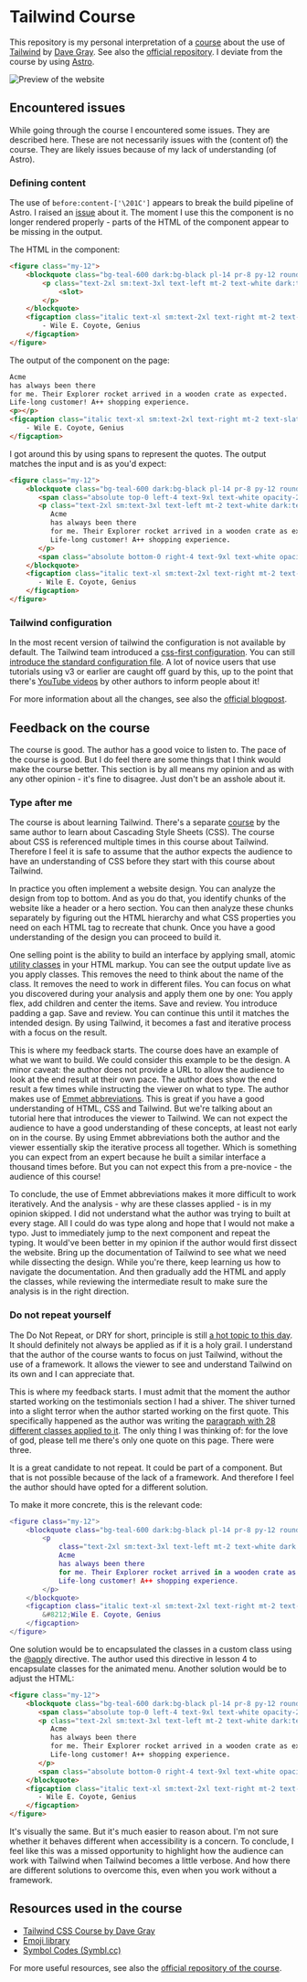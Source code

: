 # Tailwind Course

This repository is my personal interpretation of a [course](https://www.youtube.com/watch?v=lCxcTsOHrjo) about the use of [Tailwind](https://tailwindcss.com/) by [Dave Gray](https://yesdavidgray.com/). See also the [official repository](https://github.com/gitdagray/tailwind-css-course). I deviate from the course by using [Astro](https://astro.build/).

![Preview of the website](./.github/preview.webp)

## Encountered issues

While going through the course I encountered some issues. They are described here. These are not necessarily issues with the (content of) the course. They are likely issues because of my lack of understanding (of Astro).

### Defining content

The use of `before:content-['\201C']` appears to break the build pipeline of Astro. I raised an [issue](https://github.com/withastro/astro/issues/13718) about it. The moment I use this the component is no longer rendered properly - parts of the HTML of the component appear to be missing in the output. 

The HTML in the component:

```html
<figure class="my-12">
    <blockquote class="bg-teal-600 dark:bg-black pl-14 pr-8 py-12 rounded-3xl relative">
        <p class="text-2xl sm:text-3xl text-left mt-2 text-white dark:text-slate-400 before:content-['\201C'] before:font-serif before:absolute before:top-0 before:left-0 before:text-9xl before:text-white before:opacity-25 before:transform before:translate-x-2 before:translate-y-2 after:content-['\201D'] after:font-serif after:absolute after:-bottom-20 after:right-0 after:text-9xl after:text-white after:opacity-25 after:transform after:-translate-x-2 after:-translate-y-2">
            <slot>
        </p>
    </blockquote>
    <figcaption class="italic text-xl sm:text-2xl text-right mt-2 text-slate-500 dark:text-slate-400">
        - Wile E. Coyote, Genius
    </figcaption>
</figure>
```

The output of the component on the page:

```html
Acme
has always been there
for me. Their Explorer rocket arrived in a wooden crate as expected.
Life-long customer! A++ shopping experience.
<p></p>
<figcaption class="italic text-xl sm:text-2xl text-right mt-2 text-slate-500 dark:text-slate-400">
    - Wile E. Coyote, Genius
</figcaption>
```

I got around this by using spans to represent the quotes. The output matches the input and is as you'd expect:

```html
<figure class="my-12">
    <blockquote class="bg-teal-600 dark:bg-black pl-14 pr-8 py-12 rounded-3xl relative">
       <span class="absolute top-0 left-4 text-9xl text-white opacity-25 font-serif transform translate-x-2 translate-y-2">“</span> 
       <p class="text-2xl sm:text-3xl text-left mt-2 text-white dark:text-slate-400"> 
          Acme
          has always been there
          for me. Their Explorer rocket arrived in a wooden crate as expected.
          Life-long customer! A++ shopping experience.
       </p>
       <span class="absolute bottom-0 right-4 text-9xl text-white opacity-25 font-serif transform -translate-x-2 translate-y-16">”</span> 
    </blockquote>
    <figcaption class="italic text-xl sm:text-2xl text-right mt-2 text-slate-500 dark:text-slate-400">
       - Wile E. Coyote, Genius 
    </figcaption>
</figure>
```

### Tailwind configuration

In the most recent version of tailwind the configuration is not available by default. The Tailwind team introduced a [css-first configuration](https://tailwindcss.com/blog/tailwindcss-v4#css-first-configuration). You can still [introduce the standard configuration file](https://github.com/tailwindlabs/tailwindcss/discussions/17168#discussioncomment-12734594). A lot of novice users that use tutorials using v3 or earlier are caught off guard by this, up to the point that there's [YouTube videos](https://www.youtube.com/watch?v=bupetqS1SMU) by other authors to inform people about it!

For more information about all the changes, see also the [official blogpost](https://tailwindcss.com/blog/tailwindcss-v4).

## Feedback on the course

The course is good. The author has a good voice to listen to. The pace of the course is good. But I do feel there are some things that I think would make the course better. This section is by all means my opinion and as with any other opinion - it's fine to disagree. Just don't be an asshole about it.

### Type after me

The course is about learning Tailwind. There's a separate [course](https://www.youtube.com/playlist?list=PL0Zuz27SZ-6Mx9fd9elt80G1bPcySmWit) by the same author to learn about Cascading Style Sheets (CSS). The course about CSS is referenced multiple times in this course about Tailwind. Therefore I feel it is safe to assume that the author expects the audience to have an understanding of CSS before they start with this course about Tailwind.

In practice you often implement a website design. You can analyze the design from top to bottom. And as you do that, you identify chunks of the website like a header or a hero section. You can then analyze these chunks separately by figuring out the HTML hierarchy and what CSS properties you need on each HTML tag to recreate that chunk. Once you have a good understanding of the design you can proceed to build it.

One selling point is the ability to build an interface by applying small, atomic [utility classes](https://tailwindcss.com/docs/styling-with-utility-classes) in your HTML markup. You can see the output update live as you apply classes. This removes the need to think about the name of the class. It removes the need to work in different files. You can focus on what you discovered during your analysis and apply them one by one: You apply flex, add children and center the items. Save and review. You introduce padding a gap. Save and review. You can continue this until it matches the intended design. By using Tailwind, it becomes a fast and iterative process with a focus on the result.

This is where my feedback starts. The course does have an example of what we want to build. We could consider this example to be the design. A minor caveat: the author does not provide a URL to allow the audience to look at the end result at their own pace. The author does show the end result a few times while instructing the viewer on what to type. The author makes use of [Emmet abbreviations](https://docs.emmet.io/abbreviations/). This is great if you have a good understanding of HTML, CSS and Tailwind. But we're talking about an tutorial here that introduces the viewer to Tailwind. We can not expect the audience to have a good understanding of these concepts, at least not early on in the course. By using Emmet abbreviations both the author and the viewer essentially skip the iterative process all together. Which is something you can expect from an expert because he built a similar interface a thousand times before. But you can not expect this from a pre-novice - the audience of this course!

To conclude, the use of Emmet abbreviations makes it more difficult to work iteratively. And the analysis - why are these classes applied - is in my opinion skipped. I did not understand what the author was trying to built at every stage. All I could do was type along and hope that I would not make a typo. Just to immediately jump to the next component and repeat the typing. It would've been better in my opinion if the author would first dissect the website. Bring up the documentation of Tailwind to see what we need while dissecting the design. While you're there, keep learning us how to navigate the documentation. And then gradually add the HTML and apply the classes, while reviewing the intermediate result to make sure the analysis is in the right direction.

### Do not repeat yourself

The Do Not Repeat, or DRY for short, principle is still [a hot topic to this day](https://thevaluable.dev/dry-principle-cost-benefit-example/). It should definitely not always be applied as if it is a holy grail. I understand that the author of the course wants to focus on just Tailwind, without the use of a framework. It allows the viewer to see and understand Tailwind on its own and I can appreciate that.

This is where my feedback starts. I must admit that the moment the author started working on the testimonials section I had a shiver. The shiver turned into a slight terror when the author started working on the first quote. This specifically happened as the author was writing the [paragraph with 28 different classes applied to it](https://github.com/gitdagray/tailwind-css-course/blob/main/lesson03/build/index.html#L940). The only thing I was thinking of: for the love of god, please tell me there's only one quote on this page. There were three.

It is a great candidate to not repeat. It could be part of a component. But that is not possible because of the lack of a framework. And therefore I feel the author should have opted for a different solution.

To make it more concrete, this is the relevant code:

```lua
<figure class="my-12">
    <blockquote class="bg-teal-600 dark:bg-black pl-14 pr-8 py-12 rounded-3xl relative">
        <p
            class="text-2xl sm:text-3xl text-left mt-2 text-white dark:text-slate-400 before:content-['\201C'] before:font-serif before:absolute before:top-0 before:left-0 before:text-9xl before:text-white before:opacity-25 before:transform before:translate-x-2 before:translate-y-2 after:content-['\201D'] after:font-serif after:absolute after:-bottom-20 after:right-0 after:text-9xl after:text-white after:opacity-25 after:transform after:-translate-x-2 after:-translate-y-2">
            Acme
            has always been there
            for me. Their Explorer rocket arrived in a wooden crate as expected.
            Life-long customer! A++ shopping experience.
        </p>
    </blockquote>
    <figcaption class="italic text-xl sm:text-2xl text-right mt-2 text-slate-500 dark:text-slate-400">
        &#8212;Wile E. Coyote, Genius
    </figcaption>
</figure>
```

One solution would be to encapsulated the classes in a custom class using the [@apply](https://tailwindcss.com/docs/functions-and-directives#apply-directive) directive. The author used this directive in lesson 4 to encapsulate classes for the animated menu. Another solution would be to adjust the HTML:

```html
<figure class="my-12">
    <blockquote class="bg-teal-600 dark:bg-black pl-14 pr-8 py-12 rounded-3xl relative">
       <span class="absolute top-0 left-4 text-9xl text-white opacity-25 font-serif transform translate-x-2 translate-y-2">“</span> 
       <p class="text-2xl sm:text-3xl text-left mt-2 text-white dark:text-slate-400"> 
          Acme
          has always been there
          for me. Their Explorer rocket arrived in a wooden crate as expected.
          Life-long customer! A++ shopping experience.
       </p>
       <span class="absolute bottom-0 right-4 text-9xl text-white opacity-25 font-serif transform -translate-x-2 translate-y-16">”</span> 
    </blockquote>
    <figcaption class="italic text-xl sm:text-2xl text-right mt-2 text-slate-500 dark:text-slate-400">
       - Wile E. Coyote, Genius 
    </figcaption>
</figure>
```

It's visually the same. But it's much easier to reason about. I'm not sure whether it behaves different when accessibility is a concern. To conclude, I feel like this was a missed opportunity to highlight how the audience can work with Tailwind when Tailwind becomes a little verbose. And how there are different solutions to overcome this, even when you work without a framework.

## Resources used in the course

- [Tailwind CSS Course by Dave Gray](https://www.youtube.com/watch?v=lCxcTsOHrjo)
- [Emoji library ](https://emojipedia.org)
- [Symbol Codes (Symbl.cc)](https://symbl.cc/)

For more useful resources, see also the [official repository of the course](https://github.com/gitdagray/tailwind-css-course).
